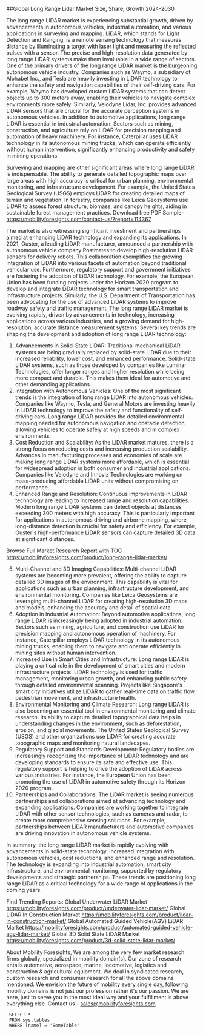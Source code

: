 ##Global Long Range Lidar Market Size, Share, Growth 2024-2030 

The long range LiDAR market is experiencing substantial growth, driven by advancements in autonomous vehicles, industrial automation, and various applications in surveying and mapping. LiDAR, which stands for Light Detection and Ranging, is a remote sensing technology that measures distance by illuminating a target with laser light and measuring the reflected pulses with a sensor. The precise and high-resolution data generated by long range LiDAR systems make them invaluable in a wide range of sectors.
One of the primary drivers of the long range LiDAR market is the burgeoning autonomous vehicle industry. Companies such as Waymo, a subsidiary of Alphabet Inc., and Tesla are heavily investing in LiDAR technology to enhance the safety and navigation capabilities of their self-driving cars. For example, Waymo has developed custom LiDAR systems that can detect objects up to 300 meters away, enabling their vehicles to navigate complex environments more safely. Similarly, Velodyne Lidar, Inc. provides advanced LiDAR sensors that are crucial for the accurate perception systems in autonomous vehicles.
In addition to automotive applications, long range LiDAR is essential in industrial automation. Sectors such as mining, construction, and agriculture rely on LiDAR for precision mapping and automation of heavy machinery. For instance, Caterpillar uses LiDAR technology in its autonomous mining trucks, which can operate efficiently without human intervention, significantly enhancing productivity and safety in mining operations.


Surveying and mapping are other significant areas where long range LiDAR is indispensable. The ability to generate detailed topographic maps over large areas with high accuracy is critical for urban planning, environmental monitoring, and infrastructure development. For example, the United States Geological Survey (USGS) employs LiDAR for creating detailed maps of terrain and vegetation. In forestry, companies like Leica Geosystems use LiDAR to assess forest structure, biomass, and canopy heights, aiding in sustainable forest management practices.
Download free PDF Sample- https://mobilityforesights.com/contact-us/?report=114367 

The market is also witnessing significant investment and partnerships aimed at enhancing LiDAR technology and expanding its applications. In 2021, Ouster, a leading LiDAR manufacturer, announced a partnership with autonomous vehicle company Postmates to develop high-resolution LiDAR sensors for delivery robots. This collaboration exemplifies the growing integration of LiDAR into various facets of automation beyond traditional vehicular use.
Furthermore, regulatory support and government initiatives are fostering the adoption of LiDAR technology. For example, the European Union has been funding projects under the Horizon 2020 program to develop and integrate LiDAR technology for smart transportation and infrastructure projects. Similarly, the U.S. Department of Transportation has been advocating for the use of advanced LiDAR systems to improve roadway safety and traffic management.
The long range LiDAR market is evolving rapidly, driven by advancements in technology, increasing applications across various industries, and a growing demand for high-resolution, accurate distance measurement systems. Several key trends are shaping the development and adoption of long range LiDAR technology:
1. Advancements in Solid-State LiDAR: Traditional mechanical LiDAR systems are being gradually replaced by solid-state LiDAR due to their increased reliability, lower cost, and enhanced performance. Solid-state LiDAR systems, such as those developed by companies like Luminar Technologies, offer longer ranges and higher resolution while being more compact and durable. This makes them ideal for automotive and other demanding applications.
2. Integration with Autonomous Vehicles: One of the most significant trends is the integration of long range LiDAR into autonomous vehicles. Companies like Waymo, Tesla, and General Motors are investing heavily in LiDAR technology to improve the safety and functionality of self-driving cars. Long range LiDAR provides the detailed environmental mapping needed for autonomous navigation and obstacle detection, allowing vehicles to operate safely at high speeds and in complex environments.
3. Cost Reduction and Scalability: As the LiDAR market matures, there is a strong focus on reducing costs and increasing production scalability. Advances in manufacturing processes and economies of scale are making long range LiDAR systems more affordable, which is essential for widespread adoption in both consumer and industrial applications. Companies like Velodyne and Innoviz Technologies are working on mass-producing affordable LiDAR units without compromising on performance.
4. Enhanced Range and Resolution: Continuous improvements in LiDAR technology are leading to increased range and resolution capabilities. Modern long range LiDAR systems can detect objects at distances exceeding 300 meters with high accuracy. This is particularly important for applications in autonomous driving and airborne mapping, where long-distance detection is crucial for safety and efficiency. For example, Ouster's high-performance LiDAR sensors can capture detailed 3D data at significant distances.

Browse Full Market Research Report with TOC https://mobilityforesights.com/product/long-range-lidar-market/ 

5. Multi-Channel and 3D Imaging Capabilities: Multi-channel LiDAR systems are becoming more prevalent, offering the ability to capture detailed 3D images of the environment. This capability is vital for applications such as urban planning, infrastructure development, and environmental monitoring. Companies like Leica Geosystems are leveraging multi-channel LiDAR for creating high-resolution 3D maps and models, enhancing the accuracy and detail of spatial data.
6. Adoption in Industrial Automation: Beyond automotive applications, long range LiDAR is increasingly being adopted in industrial automation. Sectors such as mining, agriculture, and construction use LiDAR for precision mapping and autonomous operation of machinery. For instance, Caterpillar employs LiDAR technology in its autonomous mining trucks, enabling them to navigate and operate efficiently in mining sites without human intervention.
7. Increased Use in Smart Cities and Infrastructure: Long range LiDAR is playing a critical role in the development of smart cities and modern infrastructure projects. LiDAR technology is used for traffic management, monitoring urban growth, and enhancing public safety through detailed environmental scanning. Projects like Singapore's smart city initiatives utilize LiDAR to gather real-time data on traffic flow, pedestrian movement, and infrastructure health.
8. Environmental Monitoring and Climate Research: Long range LiDAR is also becoming an essential tool in environmental monitoring and climate research. Its ability to capture detailed topographical data helps in understanding changes in the environment, such as deforestation, erosion, and glacial movements. The United States Geological Survey (USGS) and other organizations use LiDAR for creating accurate topographic maps and monitoring natural landscapes.
9. Regulatory Support and Standards Development: Regulatory bodies are increasingly recognizing the importance of LiDAR technology and are developing standards to ensure its safe and effective use. This regulatory support is helping to drive the adoption of LiDAR across various industries. For instance, the European Union has been promoting the use of LiDAR in automotive safety through its Horizon 2020 program.
10. Partnerships and Collaborations: The LiDAR market is seeing numerous partnerships and collaborations aimed at advancing technology and expanding applications. Companies are working together to integrate LiDAR with other sensor technologies, such as cameras and radar, to create more comprehensive sensing solutions. For example, partnerships between LiDAR manufacturers and automotive companies are driving innovation in autonomous vehicle systems.

In summary, the long range LiDAR market is rapidly evolving with advancements in solid-state technology, increased integration with autonomous vehicles, cost reductions, and enhanced range and resolution. The technology is expanding into industrial automation, smart city infrastructure, and environmental monitoring, supported by regulatory developments and strategic partnerships. These trends are positioning long range LiDAR as a critical technology for a wide range of applications in the coming years.

Find Trending Reports:
Global Underwater LiDAR Market https://mobilityforesights.com/product/underwater-lidar-market/ 
Global LiDAR In Construction Market  https://mobilityforesights.com/product/lidar-in-construction-market/ 
Global Automated Guided Vehicle(AGV) LiDAR Market  https://mobilityforesights.com/product/automated-guided-vehicle-agv-lidar-market/ 
Global 3D Solid State LiDAR Market https://mobilityforesights.com/product/3d-solid-state-lidar-market/ 


About Mobility Foresights,
We are among the very few market research firms globally, specialized in mobility domain(s). Our zone of research entails automotive, aerospace, marine, locomotive, logistics and construction & agricultural equipment. We deal in syndicated research, custom research and consumer research for all the above domains mentioned.
We envision the future of mobility every single day, following mobility domains is not just our profession rather it's our passion. We are here, just to serve you in the most ideal way and your fulfillment is above everything else. Contact us -  sales@mobilityforesights.com 


```tsql
 SELECT *
 FROM sys.tables
 WHERE [name] = 'SomeTable'
 ```
